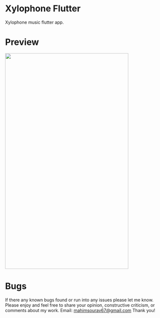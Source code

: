# Xylophone Flutter
Xylophone music flutter app.

# Preview
<img src="https://user-images.githubusercontent.com/60973245/155088137-a16a4e0e-c484-4465-a118-d1f7ca1bd1e7.PNG" width="400" height="700">


# Bugs
If there any known bugs found or run into any issues please let me know. Please enjoy and feel free to share your opinion, constructive criticism, or comments about my work. Email: mahimsourav67@gmail.com Thank you!

